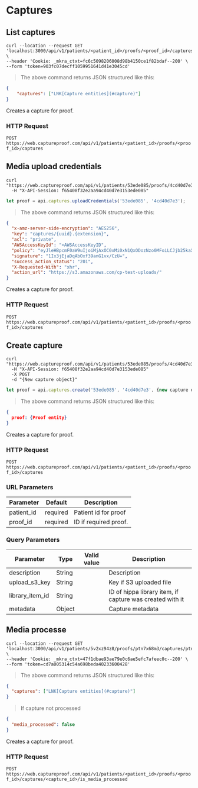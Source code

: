 # Captures

## List captures

```shell
curl --location --request GET 'localhost:3000/api/v1/patients/<patient_id>/proofs/<proof_id>/captures' \
--header 'Cookie: _mkra_ctxt=fc6c5098206008d98b4150ce1f82bdaf--200' \
--form 'token=903fc07decff1059951641d41e3045cd'
```

> The above command returns JSON structured like this:

```json
{
    "captures": ["LNK[Capture entities](#capture)"]
}
```

Creates a capture for proof.

### HTTP Request

`POST https://web.captureproof.com/api/v1/patients/<patient_id>/proofs/<proof_id>/captures`



## Media upload credentials

```shell
curl "https://web.captureproof.com/api/v1/patients/53ede085/proofs/4cd40d7e3/captures/new"
  -H "X-API-Session: f65408f32e2aa94cd40d7e3153ede085"
```

```javascript
let proof = api.captures.uploadCredentials('53ede085', '4cd40d7e3');
```

> The above command returns JSON structured like this:

```json
{
  "x-amz-server-side-encryption": "AES256",
  "key": "captures/{uuid}.{extension}",
  "acl": "private",
  "AWSAccessKeyId": "<AWSAccessKeyID",
  "policy": "eyJleHBpcmF0aW9uIjoiMjAxOC0xMi0xN1QxODozNzo0MFoiLCJjb25kaXRpb25zIjpbWyJzdGFydHMtd2l0aCIsIiR1dGY4IiwiIl0sWyJzdGFydHMtd2l0aCIsIiRrZXkiLCJjYXB0dXJlcy8iXSxbInN0YXJ0cy13aXRoIiwiJHgtcmVxdWVzdGVkLXdpdGgiLCIiXSxbImNvbnRlbnQtbGVuZ3RoLXJhbmdlIiwwLDUzNjg3MDkxMjBdLFsic3RhcnRzLXdpdGgiLCIkY29udGVudC10eXBlIiwiIl0seyJidWNrZXQiOiJjcC10ZXN0LXVwbG9hZHMifSx7ImFjbCI6InByaXZhdGUifSx7InN1Y2Nlc3NfYWN0aW9uX3N0YXR1cyI6IjIwMSJ9LHsieC1hbXotc2VydmVyLXNpZGUtZW5jcnlwdGlvbiI6IkFFUzI1NiJ9XX0=",
  "signature": "1Ix3jEjaDqAbOxf39anG1vx/CzU=",
  "success_action_status": "201",
  "X-Requested-With": "xhr",
  "action_url": "https://s3.amazonaws.com/cp-test-uploads/"
}
```

Creates a capture for proof.

### HTTP Request

`POST https://web.captureproof.com/api/v1/patients/<patient_id>/proofs/<proof_id>/captures`



## Create capture

```shell
curl "https://web.captureproof.com/api/v1/patients/53ede085/proofs/4cd40d7e3/captures"
  -H "X-API-Session: f65408f32e2aa94cd40d7e3153ede085"
  -X POST
  -d "{New capture object}"
```

```javascript
let proof = api.captures.create('53ede085', '4cd40d7e3', {new capture object});
```

> The above command returns JSON structured like this:

```json
{
  proof: {Proof entity}
}
```

Creates a capture for proof.

### HTTP Request

`POST https://web.captureproof.com/api/v1/patients/<patient_id>/proofs/<proof_id>/captures`

### URL Parameters

Parameter | Default | Description
--------- | ------- | -----------
patient_id | required| Patient id for proof
proof_id | required | ID if required proof.

### Query Parameters

Parameter | Type | Valid value | Description
--------- | ---- | ----------- | -----------
description | String | | Description
upload_s3_key | String | | Key if S3 uploaded file
library_item_id | String | | ID of hippa library item, if capture was created with it
metadata | Object | | Capture metadata

## Media processe

```shell
curl --location --request GET 'localhost:3000/api/v1/patients/5v2xz94z8/proofs/ptn7x68m3/captures/ptnn8ywy2/is_media_processed' \
--header 'Cookie: _mkra_ctxt=47f1dbae93ae79e0c6ae5efc7afeec0c--200' \
--form 'token=cd7a005314c54a698beda40233600428'
```

> The above command returns JSON structured like this:

```json
{
  "captures": ["LNK[Capture entities](#capture)"]
}
```

> If capture not processed

```json
{
  "media_processed": false
}
```

Creates a capture for proof.

### HTTP Request

`POST https://web.captureproof.com/api/v1/patients/<patient_id>/proofs/<proof_id>/captures/<capture_id>/is_media_processed`
